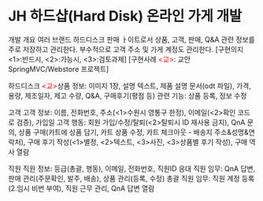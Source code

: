 # JH 하드샵(Hard Disk) 온라인 가게 개발

개발 개요
여러 브랜드 하드디스크 판매 ㅏ이트로서 상품, 고객, 판매, Q&A 관련 정보를 주로 저장하고 관리한다. 부수적으로 고객 주소 및 가게 계정도 관리한다.
[구현의지 <1>:반드시, <2>:가능시, <3>:검토과제]
[구현사례 <span style="color:red"><교></span>: 교안 SpringMVC/Webstore 프로젝트]

하드디스크
<span style="color:red"><교></span>상품 정보: 이미지 1장, 설명 텍스트, 제품 설명 문서(odt 파일), 가격, 용량, 제조일자, 제고 수량, Q&A, 구매후기(평점 등)
관련 기능: 상품 등록, 정보 수정

고객
고객 정보: 이름, 전화번호, 주소(<1>수원시 영통구 한정), 이메일(<2>확인 코드로 검증), 가입일
고객 행동: 회원 가입/수정/탈퇴(<2>탈퇴시 ID 재사용 금지), QnA 문의, 상품 구매(카트에 상품 담기, 카트 상품 수정, 카트 체크아웃 - 배송지 주소&성명&연락처), 구매 후기 작성(<1>별정, <2>텍스트, <3>사진, <3>상품별 후기 작성), 구매 역사 열람

직원
직원 정보: 등급(총괄, 행동), 이메일, 전화번호, 직원ID
응대 직원 임무: QnA 답변, 판매 관리(주문확인, 발주, 배송), 상품 관리(등록, 수정)
총괄 직원 임무: 직원 계정 등록(2.임시 비번 부여), 직원 근무 관리, QnA 답변 열람